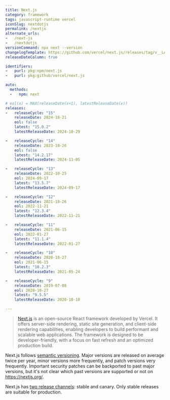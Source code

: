 ```yaml
---
title: Next.js
category: framework
tags: javascript-runtime vercel
iconSlug: nextdotjs
permalink: /nextjs
alternate_urls:
-   /next-js
-   /nextdotjs
versionCommand: npx next --version
changelogTemplate: https://github.com/vercel/next.js/releases/tag/v__LATEST__
releaseDateColumn: true

identifiers:
-   purl: pkg:npm/next.js
-   purl: pkg:github/vercel/next.js

auto:
  methods:
  -   npm: next

# eol(x) = MAX(releaseDate(x+1), latestReleaseDate(x))
releases:
-   releaseCycle: "15"
    releaseDate: 2024-10-21
    eol: false
    latest: "15.0.2"
    latestReleaseDate: 2024-10-29

-   releaseCycle: "14"
    releaseDate: 2023-10-26
    eol: false
    latest: "14.2.17"
    latestReleaseDate: 2024-11-05

-   releaseCycle: "13"
    releaseDate: 2022-10-25
    eol: 2024-09-17
    latest: "13.5.7"
    latestReleaseDate: 2024-09-17

-   releaseCycle: "12"
    releaseDate: 2021-10-26
    eol: 2022-11-21
    latest: "12.3.4"
    latestReleaseDate: 2022-11-21

-   releaseCycle: "11"
    releaseDate: 2021-06-15
    eol: 2022-01-27
    latest: "11.1.4"
    latestReleaseDate: 2022-01-27

-   releaseCycle: "10"
    releaseDate: 2020-10-27
    eol: 2021-06-15
    latest: "10.2.3"
    latestReleaseDate: 2021-05-24

-   releaseCycle: "9"
    releaseDate: 2019-07-08
    eol: 2020-10-27
    latest: "9.5.5"
    latestReleaseDate: 2020-10-10

---
```


> [Next.js](https://nextjs.org/) is an open-source React framework developed by Vercel. It offers
> server-side rendering, static site generation, and client-side rendering capabilities, enabling
> developers to build performant and scalable web applications. The framework is designed to be
> developer-friendly, with a focus on fast refresh and an optimized production build.

Next.js follows [semantic versioning](https://semver.org/). Major versions are released on average twice per year,
minor versions more frequently, and patch versions very frequently. Important security patches can be
backported to past major versions, but it's not clear which past versions are supported or not on https://nextjs.org/.

Next.js has [two release channels](https://github.com/vercel/next.js/blob/canary/contributing/repository/release-channels-publishing.md):
stable and canary. Only stable releases are suitable for production.
